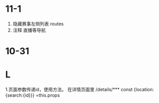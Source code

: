 # 11-1
1. 隐藏赛事左侧列表 routes
2. 注释 直播等导航
# 10-31 
# L
1.页面参数传递id，使用方法。
在详情页面里 /details/***
const {location:{search:{id}}} =this.props 
